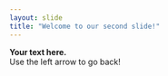 ```yaml
---
layout: slide
title: "Welcome to our second slide!"
---
```

**Your text here.**  
Use the left arrow to go back!
